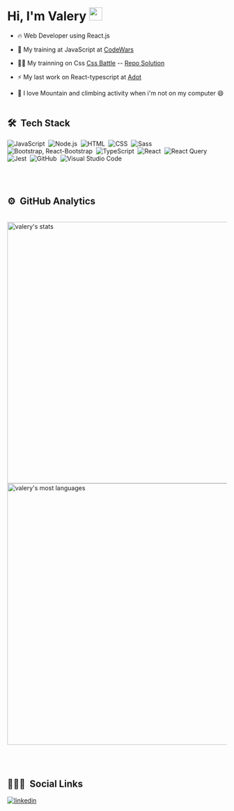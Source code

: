 <h1 align="left">Hi, I'm Valery <img src="https://raw.githubusercontent.com/kaueMarques/kaueMarques/master/hi.gif" width="30px"></h1>


- 🔥 Web Developer using React.js

- 🔭 My training at JavaScript at [CodeWars](https://www.codewars.com/users/baloulee)

- 👨‍💻 My trainning on Css [Css Battle](https://cssbattle.dev/player/EAMeate9iGTYHuJN5f4mn2Cf5uY2) -- [Repo Solution](https://github.com/ValeryC/Css_Battle_achieve)

- ⚡ My last work on React-typescript at [Adot](https://github.com/ValeryC/Adot) 

- 🧗 I love Mountain and climbing activity when i'm not on my computer 😄
<br><br>

## 🛠 &nbsp;Tech Stack

![JavaScript](https://img.shields.io/badge/-JavaScript-05122A?style=flat&logo=javascript)&nbsp;
![Node.js](https://img.shields.io/badge/-Node.js-05122A?style=flat&logo=node.js)&nbsp;
![HTML](https://img.shields.io/badge/-HTML-05122A?style=flat&logo=HTML5)&nbsp;
![CSS](https://img.shields.io/badge/-CSS-05122A?style=flat&logo=CSS3&logoColor=1572B6)&nbsp;
![Sass](https://img.shields.io/badge/sass-05122A?style=flat&logo=sass)&nbsp;
![Bootstrap, React-Bootstrap](https://img.shields.io/badge/bootstrap-05122A?style=flat&logo=bootstrap)&nbsp;
![TypeScript](https://img.shields.io/badge/typescript-05122A?style=flat&logo=typescript)&nbsp;
![React](https://img.shields.io/badge/-React-05122A?style=flat&logo=react)&nbsp;
![React Query](https://img.shields.io/badge/-Reactquery-05122A?style=flat&logo=ReactQuery)&nbsp;
![Jest](https://img.shields.io/badge/react-jest-05122A?style=flat&logo=jest)&nbsp;
![GitHub](https://img.shields.io/badge/-GitHub-05122A?style=flat&logo=github)&nbsp;
![Visual Studio Code](https://img.shields.io/badge/-Visual%20Studio%20Code-05122A?style=flat&logo=visual-studio-code&logoColor=007ACC)&nbsp;

<br><br>

## ⚙️ &nbsp;GitHub Analytics

<br>
<img width="600em" src="https://github-readme-stats.vercel.app/api?username=valeryC&show_icons=true&theme=vision-friendly-dark" alt="valery's stats"/>
<img width="600em" src="https://github-readme-stats.vercel.app/api/top-langs/?username=ValeryC&layout=compact&theme=vision-friendly-dark" alt="valery's most languages"/>


<br><br>

## 👨🏽‍🦲 &nbsp;Social Links

<a href="https://www.linkedin.com/in/chin-val%C3%A9ry/" target="_blank">
  <img align="center" src="https://img.shields.io/badge/ValeryC-05122A?style=flat&logo=linkedin" alt="linkedin"/>
</a>
